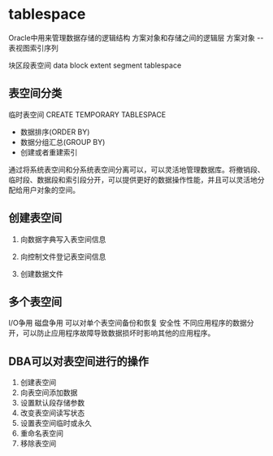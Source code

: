 # tablespace

Oracle中用来管理数据存储的逻辑结构
方案对象和存储之间的逻辑层
方案对象 -- 表视图索引序列

块区段表空间
data block
extent
segment
tablespace

## 表空间分类

临时表空间 CREATE TEMPORARY TABLESPACE

+ 数据排序(ORDER BY)
+ 数据分组汇总(GROUP BY)
+ 创建或者重建索引

通过将系统表空间和分系统表空间分离可以，可以灵活地管理数据库。将撤销段、临时段、数据段和索引段分开，可以提供更好的数据操作性能，并且可以灵活地分配给用户对象的空间。

## 创建表空间

1. 向数据字典写入表空间信息

2. 向控制文件登记表空间信息

3. 创建数据文件

## 多个表空间

I/O争用
磁盘争用
可以对单个表空间备份和恢复
安全性
不同应用程序的数据分开，可以防止应用程序故障导致数据损坏时影响其他的应用程序。


## DBA可以对表空间进行的操作

1. 创建表空间
2. 向表空间添加数据
3. 设置默认段存储参数
4. 改变表空间读写状态
5. 设置表空间临时或永久
6. 重命名表空间
7. 移除表空间



